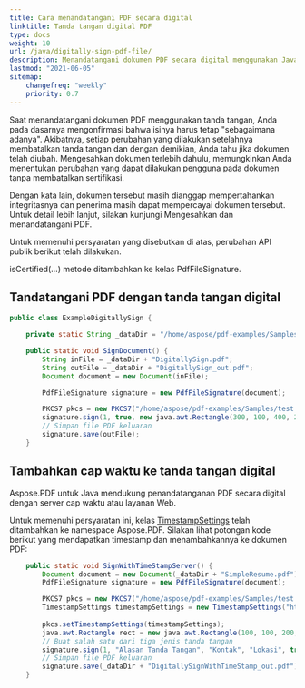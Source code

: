 ```yaml
---
title: Cara menandatangani PDF secara digital
linktitle: Tanda tangan digital PDF
type: docs
weight: 10
url: /java/digitally-sign-pdf-file/
description: Menandatangani dokumen PDF secara digital menggunakan Java. Memverifikasi, atau memvalidasi tanda tangan digital PDF dengan aplikasi berbasis Java dengan PDF Library. Anda dapat mengesahkan file PDF dengan Sertifikat PKCS1.
lastmod: "2021-06-05"
sitemap:
    changefreq: "weekly"
    priority: 0.7
---
```


Saat menandatangani dokumen PDF menggunakan tanda tangan, Anda pada dasarnya mengonfirmasi bahwa isinya harus tetap "sebagaimana adanya". Akibatnya, setiap perubahan yang dilakukan setelahnya membatalkan tanda tangan dan dengan demikian, Anda tahu jika dokumen telah diubah. Mengesahkan dokumen terlebih dahulu, memungkinkan Anda menentukan perubahan yang dapat dilakukan pengguna pada dokumen tanpa membatalkan sertifikasi.

Dengan kata lain, dokumen tersebut masih dianggap mempertahankan integritasnya dan penerima masih dapat mempercayai dokumen tersebut. Untuk detail lebih lanjut, silakan kunjungi Mengesahkan dan menandatangani PDF.

Untuk memenuhi persyaratan yang disebutkan di atas, perubahan API publik berikut telah dilakukan.

isCertified(…) metode ditambahkan ke kelas PdfFileSignature.

## Tandatangani PDF dengan tanda tangan digital

```java
public class ExampleDigitallySign {

    private static String _dataDir = "/home/aspose/pdf-examples/Samples/Secure-Sign/";

    public static void SignDocument() {
        String inFile = _dataDir + "DigitallySign.pdf";
        String outFile = _dataDir + "DigitallySign_out.pdf";
        Document document = new Document(inFile);

        PdfFileSignature signature = new PdfFileSignature(document);

        PKCS7 pkcs = new PKCS7("/home/aspose/pdf-examples/Samples/test.pfx", "Pa$$w0rd2020"); // Gunakan objek PKCS7/PKCS7Detached
        signature.sign(1, true, new java.awt.Rectangle(300, 100, 400, 200), pkcs);
        // Simpan file PDF keluaran
        signature.save(outFile);
    }
```

## Tambahkan cap waktu ke tanda tangan digital

Aspose.PDF untuk Java mendukung penandatanganan PDF secara digital dengan server cap waktu atau layanan Web.

Untuk memenuhi persyaratan ini, kelas [TimestampSettings](https://reference.aspose.com/pdf/java/com.aspose.pdf/TimestampSettings) telah ditambahkan ke namespace Aspose.PDF. Silakan lihat potongan kode berikut yang mendapatkan timestamp dan menambahkannya ke dokumen PDF:

```java
    public static void SignWithTimeStampServer() {
        Document document = new Document(_dataDir + "SimpleResume.pdf");
        PdfFileSignature signature = new PdfFileSignature(document);

        PKCS7 pkcs = new PKCS7("/home/aspose/pdf-examples/Samples/test.pfx", "Start2020");
        TimestampSettings timestampSettings = new TimestampSettings("https://freetsa.org/tsr", ""); // User/Password dapat
                                                                                                    // diabaikan
        pkcs.setTimestampSettings(timestampSettings);
        java.awt.Rectangle rect = new java.awt.Rectangle(100, 100, 200, 100);
        // Buat salah satu dari tiga jenis tanda tangan
        signature.sign(1, "Alasan Tanda Tangan", "Kontak", "Lokasi", true, rect, pkcs);
        // Simpan file PDF keluaran
        signature.save(_dataDir + "DigitallySignWithTimeStamp_out.pdf");
    }
```